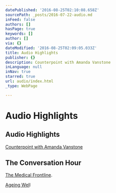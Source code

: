 ```yaml
---
datePublished: '2016-08-25T02:10:08.658Z'
sourcePath: _posts/2016-07-22-audio.md
inFeed: false
authors: []
hasPage: true
keywords: []
author: []
via: {}
dateModified: '2016-08-25T02:09:05.033Z'
title: Audio Highlights
publisher: {}
description: Counterpoint with Amanda Vanstone
inLanguage: null
inNav: true
starred: true
url: audio/index.html
_type: WebPage

---
```

# Audio Highlights

## Audio Highlights

[Counterpoint with Amanda Vanstone][0]

## The Conversation Hour

[The Medical Frontline][1].

[Ageing Wel][2]l

[0]: https://drive.google.com/file/d/0BxOSd6jlyjxzNnVMRkhIeFRsTDA/view?usp=sharing
[1]: https://drive.google.com/file/d/0BxOSd6jlyjxzT1kwV1pvb1FJd00/view?usp=sharing "The Medical Frontline"
[2]: https://drive.google.com/file/d/0BxOSd6jlyjxzVS1jZ3RpeWZSajg/view?usp=sharing "Ageing Well"
